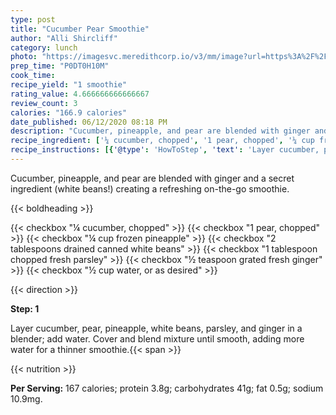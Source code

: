 ```yaml
---
type: post
title: "Cucumber Pear Smoothie"
author: "Alli Shircliff"
category: lunch
photo: "https://imagesvc.meredithcorp.io/v3/mm/image?url=https%3A%2F%2Fimages.media-allrecipes.com%2Fuserphotos%2F3356815.jpg"
prep_time: "P0DT0H10M"
cook_time: 
recipe_yield: "1 smoothie"
rating_value: 4.666666666666667
review_count: 3
calories: "166.9 calories"
date_published: 06/12/2020 08:18 PM
description: "Cucumber, pineapple, and pear are blended with ginger and a secret ingredient (white beans!) creating a refreshing on-the-go smoothie."
recipe_ingredient: ['¼ cucumber, chopped', '1 pear, chopped', '¼ cup frozen pineapple', '2 tablespoons drained canned white beans', '1 tablespoon chopped fresh parsley', '½ teaspoon grated fresh ginger ', '½ cup water, or as desired']
recipe_instructions: [{'@type': 'HowToStep', 'text': 'Layer cucumber, pear, pineapple, white beans, parsley, and ginger in a blender; add water. Cover and blend mixture until smooth, adding more water for a thinner smoothie.\n'}]
---
```


Cucumber, pineapple, and pear are blended with ginger and a secret ingredient (white beans!) creating a refreshing on-the-go smoothie. 

{{< boldheading >}}

{{< checkbox "¼  cucumber, chopped" >}}
{{< checkbox "1  pear, chopped" >}}
{{< checkbox "¼ cup frozen pineapple" >}}
{{< checkbox "2 tablespoons drained canned white beans" >}}
{{< checkbox "1 tablespoon chopped fresh parsley" >}}
{{< checkbox "½ teaspoon grated fresh ginger" >}}
{{< checkbox "½ cup water, or as desired" >}}


{{< direction >}}

**Step: 1**

Layer cucumber, pear, pineapple, white beans, parsley, and ginger in a blender; add water. Cover and blend mixture until smooth, adding more water for a thinner smoothie.{{< span >}}

{{< nutrition >}}

**Per Serving:** 167 calories; protein 3.8g; carbohydrates 41g; fat 0.5g; sodium 10.9mg.